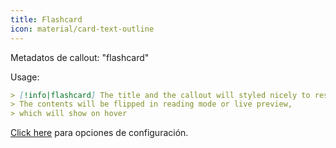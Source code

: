 ```yaml
---
title: Flashcard
icon: material/card-text-outline
---
```


Metadatos de callout: "flashcard"

Usage:

```md
> [!info|flashcard] The title and the callout will styled nicely to resemble a card
> The contents will be flipped in reading mode or live preview,
> which will show on hover
```

[Click here](../Style-Settings/Editor/Callouts/index.md#flashcard-callout) 
para opciones de configuración.
